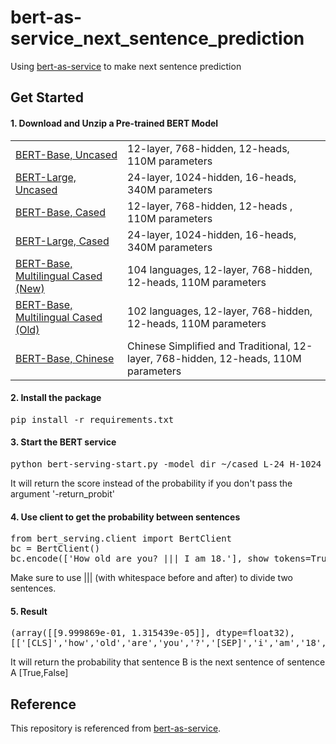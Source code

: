 # bert-as-service_next_sentence_prediction
Using [bert-as-service](https://github.com/hanxiao/bert-as-service) to make next sentence prediction

## Get Started

#### 1. Download and Unzip a Pre-trained BERT Model
<table>
<tr><td><a href="https://storage.googleapis.com/bert_models/2018_10_18/uncased_L-12_H-768_A-12.zip">BERT-Base, Uncased</a></td><td>12-layer, 768-hidden, 12-heads, 110M parameters</td></tr>
<tr><td><a href="https://storage.googleapis.com/bert_models/2018_10_18/uncased_L-24_H-1024_A-16.zip">BERT-Large, Uncased</a></td><td>24-layer, 1024-hidden, 16-heads, 340M parameters</td></tr>
<tr><td><a href="https://storage.googleapis.com/bert_models/2018_10_18/cased_L-12_H-768_A-12.zip">BERT-Base, Cased</a></td><td>12-layer, 768-hidden, 12-heads , 110M parameters</td></tr>
<tr><td><a href="https://storage.googleapis.com/bert_models/2018_10_18/cased_L-24_H-1024_A-16.zip">BERT-Large, Cased</a></td><td>24-layer, 1024-hidden, 16-heads, 340M parameters</td></tr>
<tr><td><a href="https://storage.googleapis.com/bert_models/2018_11_23/multi_cased_L-12_H-768_A-12.zip">BERT-Base, Multilingual Cased (New)</a></td><td>104 languages, 12-layer, 768-hidden, 12-heads, 110M parameters</td></tr>
<tr><td><a href="https://storage.googleapis.com/bert_models/2018_11_03/multilingual_L-12_H-768_A-12.zip">BERT-Base, Multilingual Cased (Old)</a></td><td>102 languages, 12-layer, 768-hidden, 12-heads, 110M parameters</td></tr>
<tr><td><a href="https://storage.googleapis.com/bert_models/2018_11_03/chinese_L-12_H-768_A-12.zip">BERT-Base, Chinese</a></td><td>Chinese Simplified and Traditional, 12-layer, 768-hidden, 12-heads, 110M parameters</td></tr>
</table>

#### 2. Install the package
<pre>
pip install -r requirements.txt
</pre>

#### 3. Start the BERT service
<pre>
python bert-serving-start.py -model_dir ~/cased_L-24_H-1024_A-16/  -show_tokens_to_client -return_probit
</pre>
It will return the score instead of the probability if you don't pass the argument '-return_probit' 
#### 4. Use client to get the probability between sentences
<pre>
from bert_serving.client import BertClient
bc = BertClient()
bc.encode(['How old are you? ||| I am 18.'], show_tokens=True)
</pre>
Make sure to use ||| (with whitespace before and after) to divide two sentences.

#### 5. Result
<pre>
(array([[9.999869e-01, 1.315439e-05]], dtype=float32),
[['[CLS]','how','old','are','you','?','[SEP]','i','am','18','.','[SEP]']])
</pre>
It will return the probability that sentence B is the next sentence of sentence A [True,False]

## Reference
This repository is referenced from [bert-as-service](https://github.com/hanxiao/bert-as-service).
